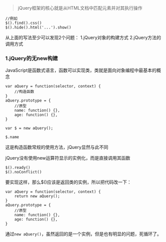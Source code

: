 >jQuery框架的核心就是从HTML文档中匹配元素并对其执行操作

```
//例如
$().find().css()
$().hide().html('...').show()
```

从上面的写法至少可以发现2个问题：
1.jQuery对象的构建方式
2.jQuery方法的调用方式

### 1.jQuery的无new构建

JavaScript是函数式语言，函数可以实现类，类就是面向对象编程中最基本的概念

```
var aQuery = function(selector, context) {
    //构造函数
}
aQuery.prototype = {
    //原型
    name: function() {},
    age: function() {},
}

var $ = new aQuery();

$.name
```

这是构造函数常规的使用方法，jQuery显然与此不同

jQuery没有使用new运算符显示的实例化，而是直接调用其函数

```
$().ready()
$().noConflict()
```

要实现这样，那么$()应该是返回类的实例，所以把代码改一下：

```
var aQuery = function(selector, context) {
    return new aQuery();
}
aQuery.prototype = {
    //原型
    name: function() {},
    age: function() {},
}
```
通过`new aQuery()`，虽然返回的是一个实例，但是也有明显的问题，死循环了。
